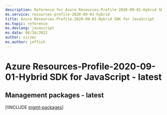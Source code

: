 ```yaml
---
description: Reference for Azure Resources-Profile-2020-09-01-Hybrid SDK for JavaScript
ms.service: resources-profile-2020-09-01-hybrid
title: Azure Resources-Profile-2020-09-01-Hybrid SDK for JavaScript
ms.topic: reference
ms.devlang: javascript
ms.data: 08/10/2022
author: xirzec
ms.author: jeffish
---
```

# Azure Resources-Profile-2020-09-01-Hybrid SDK for JavaScript - latest

## Management packages - latest
[!INCLUDE [mgmt-packages](resources-profile-2020-09-01-hybrid-mgmt-index.md)]